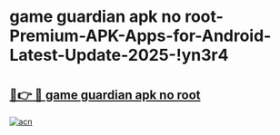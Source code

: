 # game guardian apk no root-Premium-APK-Apps-for-Android-Latest-Update-2025-!yn3r4

# <h2><a href="https://googleone.com">🔗👉 🔴 game guardian apk no root</a></h2>

[![acn](https://github.com/user-attachments/assets/0f9c940e-d8b0-45ae-aac7-cd30a18b3e1c)](https://googleone.com)

